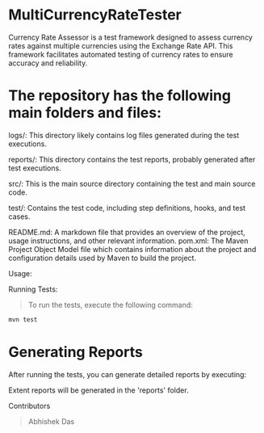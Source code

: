 # MultiCurrencyRateTester

Currency Rate Assessor is a test framework designed to assess currency 
rates against multiple currencies using the Exchange Rate API. This framework
facilitates automated testing of currency rates to ensure accuracy and reliability.

# The repository has the following main folders and files:

logs/: This directory likely contains log files generated during the test executions. 

reports/: This directory contains the test reports, probably generated after test executions. 

src/: This is the main source directory containing the test and main source code. 

test/: Contains the test code, including step definitions, hooks, and test cases. 

README.md: A markdown file that provides an overview of the project, usage instructions,
and other relevant information. pom.xml: The Maven Project Object Model file which contains information about the project and configuration details used by Maven to build the project.


Usage:

Running Tests:
>To run the tests, execute the following command:

```bash
mvn test
```

# Generating Reports
After running the tests, you can generate detailed reports by executing:

Extent reports will be generated in the 'reports' folder.

Contributors
 >Abhishek Das